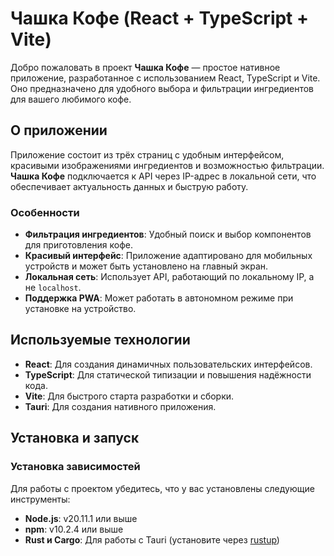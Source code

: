 # Чашка Кофе (React + TypeScript + Vite)

Добро пожаловать в проект **Чашка Кофе** — простое нативное приложение, разработанное с использованием React, TypeScript и Vite. Оно предназначено для удобного выбора и фильтрации ингредиентов для вашего любимого кофе.

## О приложении

Приложение состоит из трёх страниц с удобным интерфейсом, красивыми изображениями ингредиентов и возможностью фильтрации. **Чашка Кофе** подключается к API через IP-адрес в локальной сети, что обеспечивает актуальность данных и быструю работу.

### Особенности

- **Фильтрация ингредиентов**: Удобный поиск и выбор компонентов для приготовления кофе.
- **Красивый интерфейс**: Приложение адаптировано для мобильных устройств и может быть установлено на главный экран.
- **Локальная сеть**: Использует API, работающий по локальному IP, а не `localhost`.
- **Поддержка PWA**: Может работать в автономном режиме при установке на устройство.

## Используемые технологии

- **React**: Для создания динамичных пользовательских интерфейсов.
- **TypeScript**: Для статической типизации и повышения надёжности кода.
- **Vite**: Для быстрого старта разработки и сборки.
- **Tauri**: Для создания нативного приложения.

## Установка и запуск

### Установка зависимостей

Для работы с проектом убедитесь, что у вас установлены следующие инструменты:

- **Node.js**: v20.11.1 или выше
- **npm**: v10.2.4 или выше
- **Rust и Cargo**: Для работы с Tauri (установите через [rustup](https://rustup.rs/))


